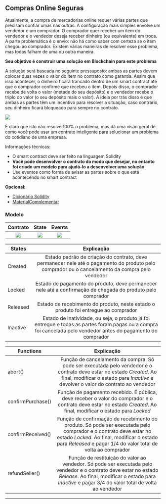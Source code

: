 ## Compras Online Seguras

Atualmente, a compra de mercadorias online requer várias partes que precisam confiar umas nas outras. A configuração mais simples envolve um vendedor e um comprador. O comprador quer receber um item do vendedor e o vendedor deseja receber dinheiro (ou equivalente) em troca. A parte problemática é o envio: não há como saber com certeza se o item chegou ao comprador. Existem várias maneiras de resolver esse problema, mas todas falham de uma ou outra maneira. 

**Seu objetivo é construir uma solução em Blockchain para este problema**

A solução será baseada no seguinte pressuposto: ambas as partes devem colocar duas vezes o valor do item no contrato como garantia. Assim que isso acontecer, o dinheiro ficará trancado dentro de um smart contract até que o comprador confirme que recebeu o item. Depois disso, o comprador recebe de volta o valor (metade do seu depósito) e o vendedor recebe o triplo do valor (o seu depósito mais o valor). A ideia por trás disso é que ambas as partes têm um incentivo para resolver a situação, caso contrário, seu dinheiro ficará bloqueado para sempre no contrato. 

![](https://github.com/BlockchainInsper/Entregaveis/blob/proposta-compra-venda/MateriaisComplementares/diagramaExemplo.png)

É claro que isto não resolve 100% o problema, mas dá uma visão geral de como você pode usar um contrato inteligente para solucionar um problema do cotidiano de uma empresa.

Informações técnicas:

- O smart contract deve ser feito na linguagem Solidity
- **Você pode desenvolver o contrato do modo que desejar, no entanto foi criado um modelo para ajudá-lo a desenvolver uma solução**
- Use eventos como forma de avisar as partes sobre o que está acontecendo no smart contract

**Opcional:**
- [Dicionário Solidity](https://solidity-by-example.org/)
- [MaterialComplementar](https://github.com/BlockchainInsper/Entregaveis/blob/proposta-compra-venda/MateriaisComplementares/Solidity.md)

### Modelo

Contrato                   |  State                    |  Events 
:-------------------------:|:-------------------------:|:-------------------------:
![](https://github.com/BlockchainInsper/Entregaveis/blob/proposta-compra-venda/MateriaisComplementares/contract.png)   | ![](https://github.com/BlockchainInsper/Entregaveis/blob/proposta-compra-venda/MateriaisComplementares/state.png) | ![](https://github.com/BlockchainInsper/Entregaveis/blob/proposta-compra-venda/MateriaisComplementares/events.png)

| States   |      Explicação      |
|----------|:--------------------:|
| Created |  Estado padrão de criação do contrato, deve permanecer nele até o pagamento do produto pelo comprador ou o cancelamento da compra pelo vendedor|
| Locked |    Estado de pagamento do produto, deve permanecer nele até a confirmação de chegada do produto pelo comprador   |
| Released |    Estado de recebimento do produto, neste estado o produto foi entregue ao comprador   |
| Inactive | Estado de inatividade, ou seja, o produto já foi entregue e todas as partes foram pagas ou a compra foi cancelada pelo vendedor antes do pagamento do comprador |

| Functions   |      Explicação      |
|----------|:--------------------:|
| abort() | Função de cancelamento da compra. Só pode ser executada pelo vendedor e o contrato deve estar no estado *Created*. Ao final, modificar o estado para *Inactive* e devolver o valor do contrato ao vendedor|
| confirmPurchase() | Função de pagamento recebido. É pública, deve receber o valor do comprador e o contrato deve estar no estado *Created*. Ao final, modificar o estado para *Locked*|
| confirmReceived() | Função de confirmação de recebimento do produto. Só pode ser executada pelo comprador e o contrato deve estar no estado *Locked*. Ao final, modificar o estado para *Released* e pagar 1/4 do valor total de volta ao comprador|
| refundSeller() | Função de restituição do valor ao vendedor. Só pode ser executada pelo vendedor e o contrato deve estar no estado *Release*. Ao final, modificar o estado para *Inactive* e pagar 3/4 do valor total de volta ao vendedor|


---
